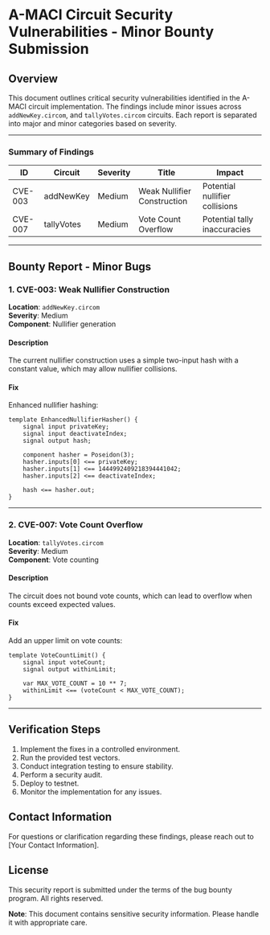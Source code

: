 # A-MACI Circuit Security Vulnerabilities - Minor Bounty Submission

## Overview
This document outlines critical security vulnerabilities identified in the A-MACI circuit implementation. The findings include minor issues across `addNewKey.circom`, and `tallyVotes.circom` circuits. Each report is separated into major and minor categories based on severity.

---

### Summary of Findings

| ID       | Circuit           | Severity     | Title                            | Impact                          |
|----------|--------------------|--------------|----------------------------------|---------------------------------|
| CVE-003  | addNewKey          | Medium       | Weak Nullifier Construction      | Potential nullifier collisions  |
| CVE-007  | tallyVotes         | Medium       | Vote Count Overflow              | Potential tally inaccuracies    |


---

## Bounty Report - Minor Bugs

### 1. CVE-003: Weak Nullifier Construction
**Location**: `addNewKey.circom`  
**Severity**: Medium  
**Component**: Nullifier generation  

#### Description
The current nullifier construction uses a simple two-input hash with a constant value, which may allow nullifier collisions.

#### Fix
Enhanced nullifier hashing:
```circom
template EnhancedNullifierHasher() {
    signal input privateKey;
    signal input deactivateIndex;
    signal output hash;

    component hasher = Poseidon(3);
    hasher.inputs[0] <== privateKey;
    hasher.inputs[1] <== 1444992409218394441042;
    hasher.inputs[2] <== deactivateIndex;

    hash <== hasher.out;
}
```

---

### 2. CVE-007: Vote Count Overflow
**Location**: `tallyVotes.circom`  
**Severity**: Medium  
**Component**: Vote counting  

#### Description
The circuit does not bound vote counts, which can lead to overflow when counts exceed expected values.

#### Fix
Add an upper limit on vote counts:
```circom
template VoteCountLimit() {
    signal input voteCount;
    signal output withinLimit;

    var MAX_VOTE_COUNT = 10 ** 7;
    withinLimit <== (voteCount < MAX_VOTE_COUNT);
}
```

--- 

## Verification Steps
1. Implement the fixes in a controlled environment.
2. Run the provided test vectors.
3. Conduct integration testing to ensure stability.
4. Perform a security audit.
5. Deploy to testnet.
6. Monitor the implementation for any issues.

## Contact Information
For questions or clarification regarding these findings, please reach out to [Your Contact Information].

## License
This security report is submitted under the terms of the bug bounty program. All rights reserved.

**Note**: This document contains sensitive security information. Please handle it with appropriate care.
